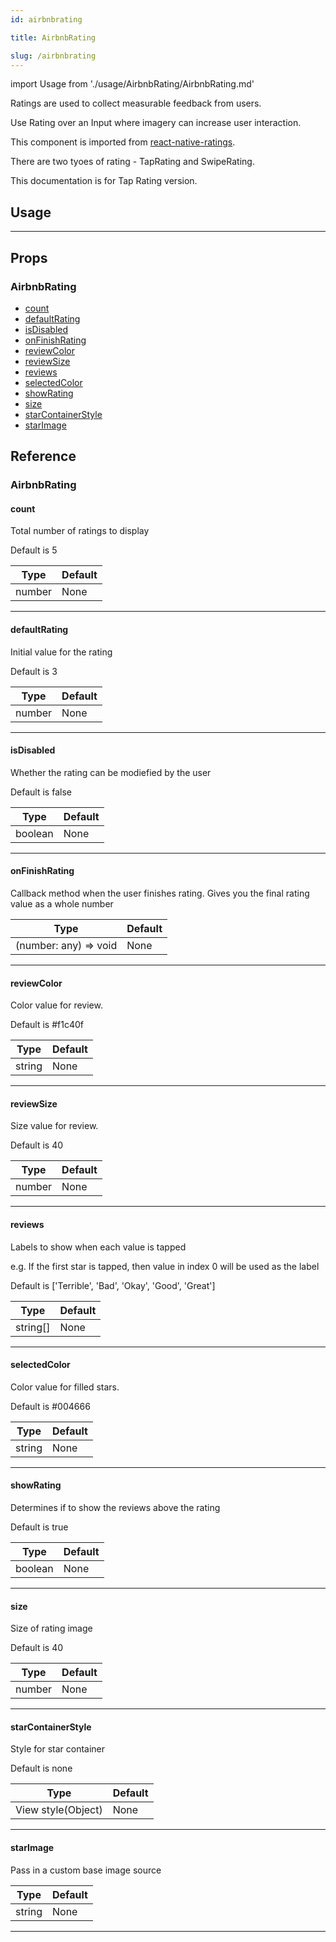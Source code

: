 ```yaml
---
id: airbnbrating

title: AirbnbRating

slug: /airbnbrating
---
```


import Usage from './usage/AirbnbRating/AirbnbRating.md'

Ratings are used to collect measurable feedback from users.

Use Rating over an Input where imagery can increase user interaction.

This component is imported from [react-native-ratings](https://github.com/Monte9/react-native-ratings).

There are two tyoes of rating - TapRating and SwipeRating.

This documentation is for Tap Rating version.

## Usage

<Usage />

---

## Props

### AirbnbRating

- [count](#count)
- [defaultRating](#defaultrating)
- [isDisabled](#isdisabled)
- [onFinishRating](#onfinishrating)
- [reviewColor](#reviewcolor)
- [reviewSize](#reviewsize)
- [reviews](#reviews)
- [selectedColor](#selectedcolor)
- [showRating](#showrating)
- [size](#size)
- [starContainerStyle](#starcontainerstyle)
- [starImage](#starimage)

## Reference

### AirbnbRating

#### count

Total number of ratings to display

Default is 5

| Type   | Default |
| ------ | ------- |
| number | None    |

---

#### defaultRating

Initial value for the rating

Default is 3

| Type   | Default |
| ------ | ------- |
| number | None    |

---

#### isDisabled

Whether the rating can be modiefied by the user

Default is false

| Type    | Default |
| ------- | ------- |
| boolean | None    |

---

#### onFinishRating

Callback method when the user finishes rating. Gives you the final rating value as a whole number

| Type                  | Default |
| --------------------- | ------- |
| (number: any) => void | None    |

---

#### reviewColor

Color value for review.

Default is #f1c40f

| Type   | Default |
| ------ | ------- |
| string | None    |

---

#### reviewSize

Size value for review.

Default is 40

| Type   | Default |
| ------ | ------- |
| number | None    |

---

#### reviews

Labels to show when each value is tapped

e.g. If the first star is tapped, then value in index 0 will be used as the label

Default is ['Terrible', 'Bad', 'Okay', 'Good', 'Great']

| Type     | Default |
| -------- | ------- |
| string[] | None    |

---

#### selectedColor

Color value for filled stars.

Default is #004666

| Type   | Default |
| ------ | ------- |
| string | None    |

---

#### showRating

Determines if to show the reviews above the rating

Default is true

| Type    | Default |
| ------- | ------- |
| boolean | None    |

---

#### size

Size of rating image

Default is 40

| Type   | Default |
| ------ | ------- |
| number | None    |

---

#### starContainerStyle

Style for star container

Default is none

| Type               | Default |
| ------------------ | ------- |
| View style(Object) | None    |

---

#### starImage

Pass in a custom base image source

| Type   | Default |
| ------ | ------- |
| string | None    |

---
